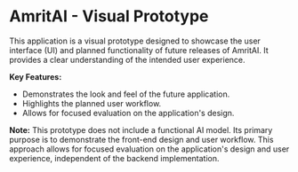 # AmritAI - Visual Prototype

This application is a visual prototype designed to showcase the user interface (UI) and planned functionality of future releases of AmritAI. It provides a clear understanding of the intended user experience.

**Key Features:**
*   Demonstrates the look and feel of the future application.
*   Highlights the planned user workflow.
*   Allows for focused evaluation on the application's design.

**Note:** This prototype does not include a functional AI model. Its primary purpose is to demonstrate the front-end design and user workflow. This approach allows for focused evaluation on the application's design and user experience, independent of the backend implementation.